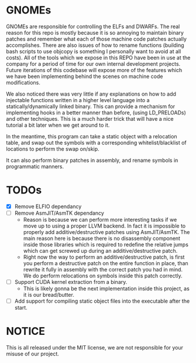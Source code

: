 # GNOMEs

GNOMEs are responsible for controlling the ELFs and DWARFs. The real
reason for this repo is mostly because it is so annoying to maintain
binary patches and remember what each of those machine code patches
actually accomplishes. There are also issues of how to rename functions
(building bash scripts to use objcopy is something I personally want to
avoid at all costs). All of the tools which we expose in this REPO have
been in use at the company for a period of time for our own internal
development projects. Future iterations of this codebase will expose
more of the features which we have been implementing behind the scenes
on machine code modifications.

We also noticed there was very little if any explanations on how to
add injectable functions written in a higher level language into a
statically/dynamically linked binary. This can provide a mechanism
for implementing hooks in a better manner than before,
(using LD_PRELOADs) and other techniques. This is a much harder trick
that will have a nice tutorial a bit later when we get around to it.

In the meantime, this program can take a static object with a relocation
table, and swap out the symbols with a corresponding whitelist/blacklist
of locations to perform the swap on/skip.

It can also perform binary patches in assembly, and rename symbols in
programmatic manners.

# TODOs

- [x] Remove ELFIO dependancy
- [ ] Remove AsmJIT/AsmTK dependancy
  - Reason is because we can perform more interesting tasks if we move up
    to using a proper LLVM backend. In fact it is impossible to properly
    add additive/destructive patches using AsmJIT/AsmTK. The main reason
    here is because there is no disassembly component inside those libraries
    which is required to redefine the relative jumps which can get screwed
    up during an additive/destructive patch.
  - Right now the way to perform an additive/destructive patch, is first
    you perform a destructive patch on the entire function in place, than
    rewrite it fully in assembly with the correct patch you had in mind.
    We do perform relocations on symbols inside this patch correctly.
- [ ] Support CUDA kernel extraction from a binary.
  - This is likely gonna be the next implementation inside this project,
    as it is our bread/butter.
- [ ] Add support for compiling static object files into the executable
      after the start.
      
# NOTICE

This is all released under the MIT license, we are not responsible for
your misuse of our project.
